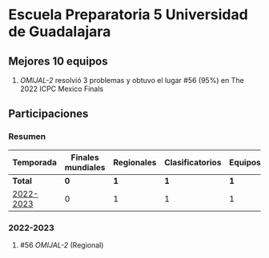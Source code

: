 ---
---

# Escuela Preparatoria 5 Universidad de Guadalajara

## Mejores 10 equipos

1. _OMIJAL-2_ resolvió 3 problemas y obtuvo el lugar #56 (95%) en The 2022 ICPC Mexico Finals

## Participaciones

### Resumen

| Temporada | Finales mundiales | Regionales | Clasificatorios | Equipos |
| --- | --- | --- | --- | --- |
| **Total** | **0** | **1** | **1** | **1** |
| [2022-2023](#2022-2023) | 0 | 1 | 1 | 1 |

### 2022-2023

1. #56 _OMIJAL-2_ (Regional)



